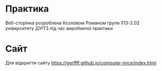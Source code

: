 # Практика
Веб-сторінка розроблена Козловом Романом групи ІПЗ-2.02 університету ДУІТЗ під час виробничої практики
# Сайт
Для відкриття сайту 
https://gerffff.github.io/computer-mice/index.html
